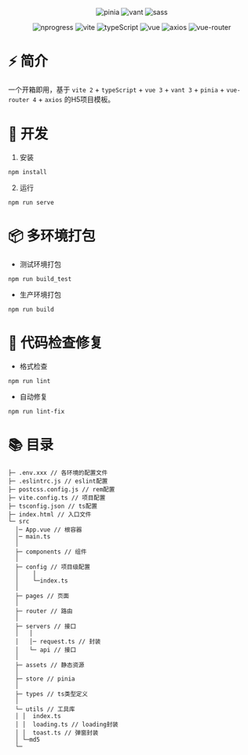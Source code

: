 <div align=center>
  
![pinia](https://img.shields.io/badge/2.0.13-pinia-yellow)
![vant](https://img.shields.io/badge/3.4.9-vant-409EFF)
![sass](https://img.shields.io/badge/1.50.1-sass-orange)
  
</div>

<div align=center>
  
![nprogress](https://img.shields.io/badge/0.2.0-nprogress-red)
![vite](https://img.shields.io/badge/2.9.5-vite-orange)
![typeScript](https://img.shields.io/badge/4.4.0-typeScript-lightgrey)
![vue](https://img.shields.io/badge/3.2.33-vue-brightgreen)
![axios](https://img.shields.io/badge/0.26.1-axios-ff69b4)
![vue-router](https://img.shields.io/badge/4.0.14-vue%20router-blueviolet)
  
</div>

# ⚡️ 简介

一个开箱即用，基于 `vite 2` + `typeScript` +  `vue 3` + `vant 3` + `pinia` + `vue-router 4` + `axios` 的H5项目模板。


# 🚀 开发

1. 安装

```
npm install
```

2. 运行

```
npm run serve
```

# 📦️ 多环境打包

- 测试环境打包

```
npm run build_test
```

- 生产环境打包

```
npm run build
```

# 🔧 代码检查修复

- 格式检查

```
npm run lint
```

- 自动修复

```
npm run lint-fix
```

# 📚 目录

```
├─ .env.xxx // 各环境的配置文件
├─ .eslintrc.js // eslint配置
├─ postcss.config.js // rem配置
├─ vite.config.ts // 项目配置
├─ tsconfig.json // ts配置
├─ index.html // 入口文件
└─ src
  │─ App.vue // 根容器
  │─ main.ts
  │  
  ├─ components // 组件
  │          
  ├─ config // 项目级配置
  │    │
  │    └─index.ts
  │      
  ├─ pages // 页面
  │                          
  ├─ router // 路由
  │          
  ├─ servers // 接口
  │   │  
  │   │─ request.ts // 封装
  │   └─ api // 接口
  │      
  ├─ assets // 静态资源
  │              
  ├─ store // pinia             
  │      
  ├─ types // ts类型定义
  │      
  └─ utils // 工具库
  │ │  index.ts
  │ │  loading.ts // loading封装
  │ │  toast.ts // 弹窗封装
  │ └─md5
  └─
```
